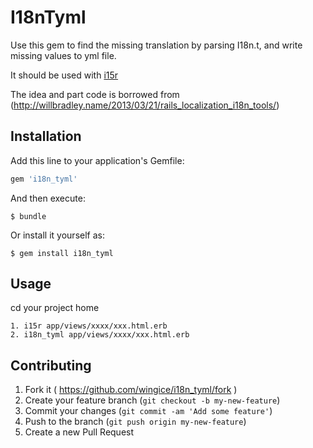 # I18nTyml

Use this gem to find the missing translation by parsing I18n.t, and write missing values to yml file.

It should be used with [i15r](https://github.com/balinterdi/i15r)

The idea and part code is borrowed from (http://willbradley.name/2013/03/21/rails_localization_i18n_tools/)

## Installation

Add this line to your application's Gemfile:

```ruby
gem 'i18n_tyml'
```

And then execute:

    $ bundle

Or install it yourself as:

    $ gem install i18n_tyml

## Usage

cd your project home

```
1. i15r app/views/xxxx/xxx.html.erb
2. i18n_tyml app/views/xxxx/xxx.html.erb
```

## Contributing

1. Fork it ( https://github.com/wingice/i18n_tyml/fork )
2. Create your feature branch (`git checkout -b my-new-feature`)
3. Commit your changes (`git commit -am 'Add some feature'`)
4. Push to the branch (`git push origin my-new-feature`)
5. Create a new Pull Request
